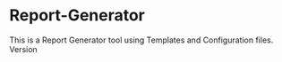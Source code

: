 # Report-Generator

This is a Report Generator tool using Templates and Configuration files.
Version 
